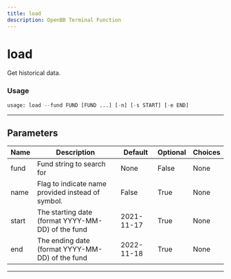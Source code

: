 ```yaml
---
title: load
description: OpenBB Terminal Function
---
```


# load

Get historical data.

### Usage 
```python
usage: load --fund FUND [FUND ...] [-n] [-s START] [-e END]
```
---
## Parameters

| Name | Description | Default | Optional | Choices |
| ---- | ----------- | ------- | -------- | ------- |
| fund | Fund string to search for | None | False | None |
| name | Flag to indicate name provided instead of symbol. | False | True | None |
| start | The starting date (format YYYY-MM-DD) of the fund | 2021-11-17 | True | None |
| end | The ending date (format YYYY-MM-DD) of the fund | 2022-11-18 | True | None |
---
